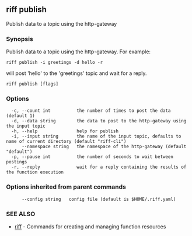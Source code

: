 ## riff publish

Publish data to a topic using the http-gateway

### Synopsis


Publish data to a topic using the http-gateway. For example:

    riff publish -i greetings -d hello -r

will post 'hello' to the 'greetings' topic and wait for a reply.


```
riff publish [flags]
```

### Options

```
  -c, --count int          the number of times to post the data (default 1)
  -d, --data string        the data to post to the http-gateway using the input topic
  -h, --help               help for publish
  -i, --input string       the name of the input topic, defaults to name of current directory (default "riff-cli")
      --namespace string   the namespace of the http-gateway (default "default")
  -p, --pause int          the number of seconds to wait between postings
  -r, --reply              wait for a reply containing the results of the function execution
```

### Options inherited from parent commands

```
      --config string   config file (default is $HOME/.riff.yaml)
```

### SEE ALSO
* [riff](riff.md)	 - Commands for creating and managing function resources

